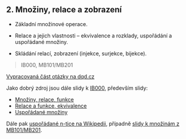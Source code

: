## 2. Množiny, relace a zobrazení

* Základní množinové operace.

* Relace a jejich vlastnosti – ekvivalence a rozklady, uspořádání a uspořádané množiny.

* Skládání relací, zobrazení \(injekce, surjekce, bijekce\).

> IB000, MB101/MB201

[Vypracovaná část otázky na dqd.cz](http://statnice.dqd.cz/home:inf:ap1)

Jako dobrý zdroj jsou dále slidy k [IB000](http://www.fi.muni.cz/~hlineny/Vyuka/UINF), především slidy:

* [Množiny, relace, funkce](http://www.fi.muni.cz/~hlineny/Vyuka/UINF/UInf-lect--3.pdf)
* [Relace a funkce, ekvivalence](http://www.fi.muni.cz/~hlineny/Vyuka/UINF/UInf-lect--4.pdf)
* [Uspořádané množiny](http://www.fi.muni.cz/~hlineny/Vyuka/UINF/UInf-lect--5.pdf)

Dále pak [uspořádané n-tice na Wikipedii](http://cs.wikipedia.org/wiki/Uspořádaná_n-tice), případně [slidy k množinám z MB101/MB201](https://is.muni.cz/el/1433/jaro2013/MB101/um/39028946/lin-mod-jaro-13-pr-3-mnoziny.pdf).

